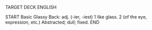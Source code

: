 TARGET DECK
ENGLISH

START
Basic
Glassy
Back: adj. (-ier, -iest) 1 like glass. 2 (of the eye, expression, etc.) Abstracted; dull; fixed.
END
